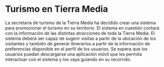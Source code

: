# Turismo en Tierra Media

La secretaria de turismo de la Tierra Media ha decidido crear una sistema para promocionar el turismo en su territorio. El sistema en cuestión contará con la información de las distintas atracciones de toda la Tierra Media. El sistema deberá ser capaz de sugerir visitas a partir de la ubicación de los visitantes y también de generar itinerarios a partir de la información de preferencias disponible en el perfil de los usuarios. Se espera que los usuarios puedan descargarse una aplicación móvil que les permita interactuar con el sistema y los vaya guiando en su recorrido.
